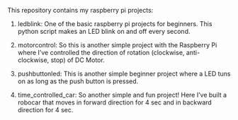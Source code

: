 This repository contains my raspberry pi projects:

1. ledblink: One of the basic raspberry pi projects for beginners. This python script makes an LED blink on and off every second. 

2. motorcontrol: So this is another simple project with the Raspberry Pi where I’ve controlled the direction of rotation (clockwise, anti-clockwise, stop) of DC Motor.

3. pushbuttonled: This is another simple beginner project where a LED tuns on as long as the push button is pressed.

4. time_controlled_car: So another simple and fun project! Here I’ve built a robocar that moves in forward direction for 4 sec and in backward direction for 4 sec.
